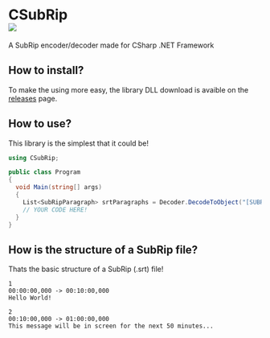 # CSubRip<br><a href="#"><img src="https://img.shields.io/badge/build-passing-brightgreen"></img></a>
A SubRip encoder/decoder made for CSharp .NET Framework

## How to install?
To make the using more easy, the library DLL download is avaible on the [releases](https://github.com/Nuggew/CSubRip/releases) page.

## How to use?
This library is the simplest that it could be!
```c#
using CSubRip;

public class Program
{
  void Main(string[] args)
  {
    List<SubRipParagraph> srtParagraphs = Decoder.DecodeToObject("[SUBRIP STRING HERE]");
    // YOUR CODE HERE!
  }
}
```

## How is the structure of a SubRip file?
Thats the basic structure of a SubRip (.srt) file!
```srt
1
00:00:00,000 -> 00:10:00,000
Hello World!

2
00:10:00,000 -> 01:00:00,000
This message will be in screen for the next 50 minutes...
```
